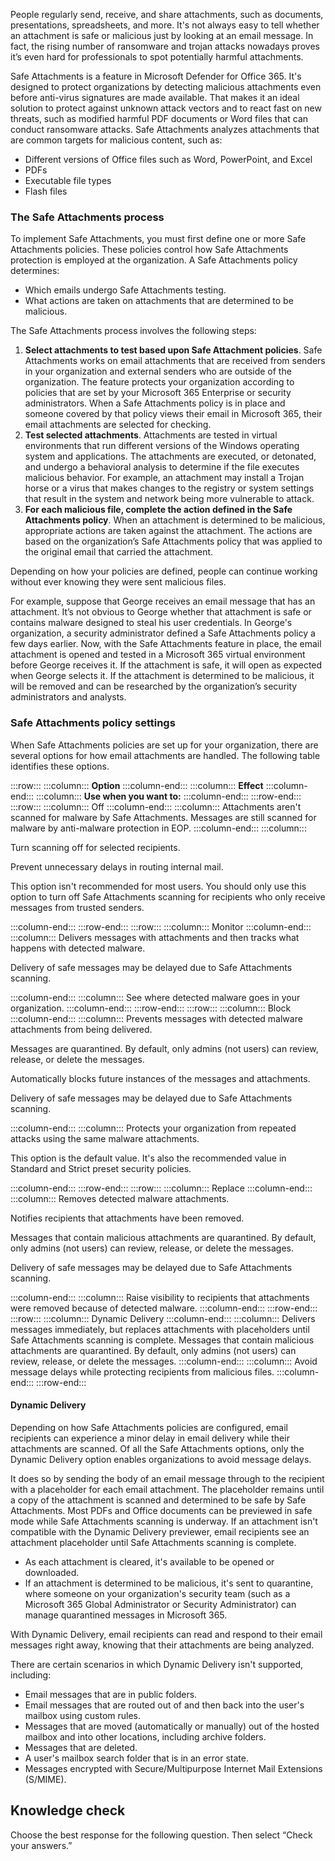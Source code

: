 People regularly send, receive, and share attachments, such as documents, presentations, spreadsheets, and more. It's not always easy to tell whether an attachment is safe or malicious just by looking at an email message. In fact, the rising number of ransomware and trojan attacks nowadays proves it’s even hard for professionals to spot potentially harmful attachments.

Safe Attachments is a feature in Microsoft Defender for Office 365. It's designed to protect organizations by detecting malicious attachments even before anti-virus signatures are made available. That makes it an ideal solution to protect against unknown attack vectors and to react fast on new threats, such as modified harmful PDF documents or Word files that can conduct ransomware attacks. Safe Attachments analyzes attachments that are common targets for malicious content, such as:

 -  Different versions of Office files such as Word, PowerPoint, and Excel
 -  PDFs
 -  Executable file types
 -  Flash files

### The Safe Attachments process

To implement Safe Attachments, you must first define one or more Safe Attachments policies. These policies control how Safe Attachments protection is employed at the organization. A Safe Attachments policy determines:

 -  Which emails undergo Safe Attachments testing.
 -  What actions are taken on attachments that are determined to be malicious.

The Safe Attachments process involves the following steps:<br>

1.  **Select attachments to test based upon Safe Attachment policies**. Safe Attachments works on email attachments that are received from senders in your organization and external senders who are outside of the organization. The feature protects your organization according to policies that are set by your Microsoft 365 Enterprise or security administrators. When a Safe Attachments policy is in place and someone covered by that policy views their email in Microsoft 365, their email attachments are selected for checking.
2.  **Test selected attachments**. Attachments are tested in virtual environments that run different versions of the Windows operating system and applications. The attachments are executed, or detonated, and undergo a behavioral analysis to determine if the file executes malicious behavior. For example, an attachment may install a Trojan horse or a virus that makes changes to the registry or system settings that result in the system and network being more vulnerable to attack.
3.  **For each malicious file, complete the action defined in the Safe Attachments policy**. When an attachment is determined to be malicious, appropriate actions are taken against the attachment. The actions are based on the organization’s Safe Attachments policy that was applied to the original email that carried the attachment.

Depending on how your policies are defined, people can continue working without ever knowing they were sent malicious files.

For example, suppose that George receives an email message that has an attachment. It’s not obvious to George whether that attachment is safe or contains malware designed to steal his user credentials. In George's organization, a security administrator defined a Safe Attachments policy a few days earlier. Now, with the Safe Attachments feature in place, the email attachment is opened and tested in a Microsoft 365 virtual environment before George receives it. If the attachment is safe, it will open as expected when George selects it. If the attachment is determined to be malicious, it will be removed and can be researched by the organization’s security administrators and analysts.

### Safe Attachments policy settings

When Safe Attachments policies are set up for your organization, there are several options for how email attachments are handled. The following table identifies these options.<br>

:::row:::
  :::column:::
    **Option**
  :::column-end:::
  :::column:::
    **Effect**
  :::column-end:::
  :::column:::
    **Use when you want to:**
  :::column-end:::
:::row-end:::
:::row:::
  :::column:::
    Off
  :::column-end:::
  :::column:::
    Attachments aren't scanned for malware by Safe Attachments. Messages are still scanned for malware by anti-malware protection in EOP.
  :::column-end:::
  :::column:::
    

Turn scanning off for selected recipients.

Prevent unnecessary delays in routing internal mail.

This option isn't recommended for most users. You should only use this option to turn off Safe Attachments scanning for recipients who only receive messages from trusted senders.


  :::column-end:::
:::row-end:::
:::row:::
  :::column:::
    Monitor
  :::column-end:::
  :::column:::
    Delivers messages with attachments and then tracks what happens with detected malware.

Delivery of safe messages may be delayed due to Safe Attachments scanning.


  :::column-end:::
  :::column:::
    See where detected malware goes in your organization.
  :::column-end:::
:::row-end:::
:::row:::
  :::column:::
    Block
  :::column-end:::
  :::column:::
    Prevents messages with detected malware attachments from being delivered.

Messages are quarantined. By default, only admins (not users) can review, release, or delete the messages.

Automatically blocks future instances of the messages and attachments.

Delivery of safe messages may be delayed due to Safe Attachments scanning.


  :::column-end:::
  :::column:::
    Protects your organization from repeated attacks using the same malware attachments.

This option is the default value. It's also the recommended value in Standard and Strict preset security policies.


  :::column-end:::
:::row-end:::
:::row:::
  :::column:::
    Replace
  :::column-end:::
  :::column:::
    Removes detected malware attachments.

Notifies recipients that attachments have been removed.

Messages that contain malicious attachments are quarantined. By default, only admins (not users) can review, release, or delete the messages.

Delivery of safe messages may be delayed due to Safe Attachments scanning.


  :::column-end:::
  :::column:::
    Raise visibility to recipients that attachments were removed because of detected malware.
  :::column-end:::
:::row-end:::
:::row:::
  :::column:::
    Dynamic Delivery
  :::column-end:::
  :::column:::
    Delivers messages immediately, but replaces attachments with placeholders until Safe Attachments scanning is complete. Messages that contain malicious attachments are quarantined. By default, only admins (not users) can review, release, or delete the messages.
  :::column-end:::
  :::column:::
    Avoid message delays while protecting recipients from malicious files.
  :::column-end:::
:::row-end:::


#### Dynamic Delivery

Depending on how Safe Attachments policies are configured, email recipients can experience a minor delay in email delivery while their attachments are scanned. Of all the Safe Attachments options, only the Dynamic Delivery option enables organizations to avoid message delays.

It does so by sending the body of an email message through to the recipient with a placeholder for each email attachment. The placeholder remains until a copy of the attachment is scanned and determined to be safe by Safe Attachments. Most PDFs and Office documents can be previewed in safe mode while Safe Attachments scanning is underway. If an attachment isn't compatible with the Dynamic Delivery previewer, email recipients see an attachment placeholder until Safe Attachments scanning is complete.

 -  As each attachment is cleared, it's available to be opened or downloaded.
 -  If an attachment is determined to be malicious, it's sent to quarantine, where someone on your organization's security team (such as a Microsoft 365 Global Administrator or Security Administrator) can manage quarantined messages in Microsoft 365.

With Dynamic Delivery, email recipients can read and respond to their email messages right away, knowing that their attachments are being analyzed.

There are certain scenarios in which Dynamic Delivery isn't supported, including:

 -  Email messages that are in public folders.
 -  Email messages that are routed out of and then back into the user's mailbox using custom rules.
 -  Messages that are moved (automatically or manually) out of the hosted mailbox and into other locations, including archive folders.
 -  Messages that are deleted.
 -  A user's mailbox search folder that is in an error state.
 -  Messages encrypted with Secure/Multipurpose Internet Mail Extensions (S/MIME).

## Knowledge check

Choose the best response for the following question. Then select “Check your answers.”